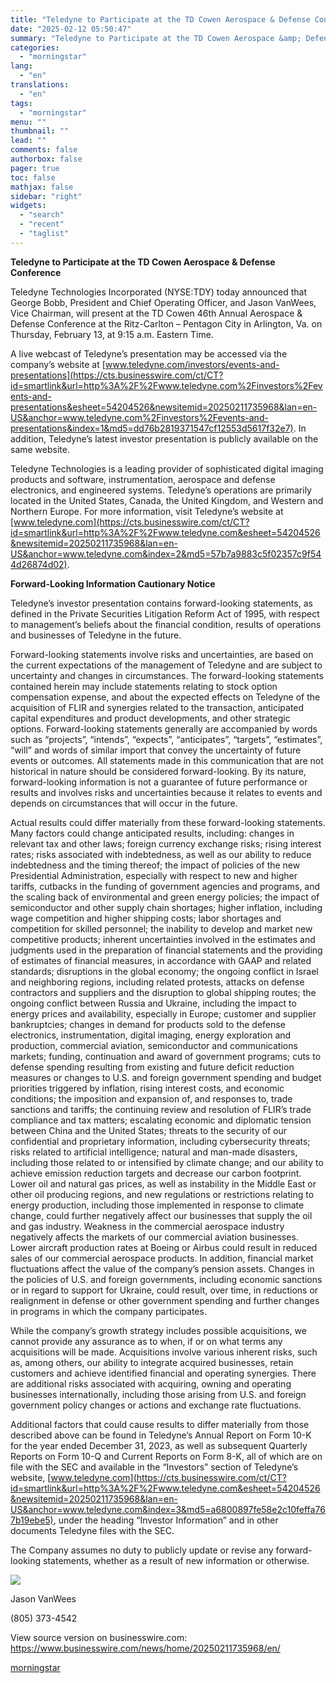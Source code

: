 ```yaml
---
title: "Teledyne to Participate at the TD Cowen Aerospace & Defense Conference"
date: "2025-02-12 05:50:47"
summary: "Teledyne to Participate at the TD Cowen Aerospace &amp; Defense Conference Teledyne Technologies Incorporated (NYSE:TDY) today announced that George Bobb, President and Chief Operating Officer, and Jason VanWees, Vice Chairman, will present at the TD Cowen 46th Annual Aerospace &amp; Defense Conference at the Ritz-Carlton – Pentagon City in Arlington,..."
categories:
  - "morningstar"
lang:
  - "en"
translations:
  - "en"
tags:
  - "morningstar"
menu: ""
thumbnail: ""
lead: ""
comments: false
authorbox: false
pager: true
toc: false
mathjax: false
sidebar: "right"
widgets:
  - "search"
  - "recent"
  - "taglist"
---
```


**Teledyne to Participate at the TD Cowen Aerospace & Defense Conference**

Teledyne Technologies Incorporated (NYSE:TDY) today announced that George Bobb, President and Chief Operating Officer, and Jason VanWees, Vice Chairman, will present at the TD Cowen 46th Annual Aerospace & Defense Conference at the Ritz-Carlton – Pentagon City in Arlington, Va. on Thursday, February 13, at 9:15 a.m. Eastern Time.

A live webcast of Teledyne’s presentation may be accessed via the company’s website at [www.teledyne.com/investors/events-and-presentations](https://cts.businesswire.com/ct/CT?id=smartlink&url=http%3A%2F%2Fwww.teledyne.com%2Finvestors%2Fevents-and-presentations&esheet=54204526&newsitemid=20250211735968&lan=en-US&anchor=www.teledyne.com%2Finvestors%2Fevents-and-presentations&index=1&md5=dd76b2819371547cf12553d5617f32e7). In addition, Teledyne’s latest investor presentation is publicly available on the same website.

Teledyne Technologies is a leading provider of sophisticated digital imaging products and software, instrumentation, aerospace and defense electronics, and engineered systems. Teledyne’s operations are primarily located in the United States, Canada, the United Kingdom, and Western and Northern Europe. For more information, visit Teledyne’s website at [www.teledyne.com](https://cts.businesswire.com/ct/CT?id=smartlink&url=http%3A%2F%2Fwww.teledyne.com&esheet=54204526&newsitemid=20250211735968&lan=en-US&anchor=www.teledyne.com&index=2&md5=57b7a9883c5f02357c9f544d26874d02).

**Forward-Looking Information Cautionary Notice**

Teledyne’s investor presentation contains forward-looking statements, as defined in the Private Securities Litigation Reform Act of 1995, with respect to management’s beliefs about the financial condition, results of operations and businesses of Teledyne in the future.

Forward-looking statements involve risks and uncertainties, are based on the current expectations of the management of Teledyne and are subject to uncertainty and changes in circumstances. The forward-looking statements contained herein may include statements relating to stock option compensation expense, and about the expected effects on Teledyne of the acquisition of FLIR and synergies related to the transaction, anticipated capital expenditures and product developments, and other strategic options. Forward-looking statements generally are accompanied by words such as “projects”, “intends”, “expects”, “anticipates”, “targets”, “estimates”, “will” and words of similar import that convey the uncertainty of future events or outcomes. All statements made in this communication that are not historical in nature should be considered forward-looking. By its nature, forward-looking information is not a guarantee of future performance or results and involves risks and uncertainties because it relates to events and depends on circumstances that will occur in the future.

Actual results could differ materially from these forward-looking statements. Many factors could change anticipated results, including: changes in relevant tax and other laws; foreign currency exchange risks; rising interest rates; risks associated with indebtedness, as well as our ability to reduce indebtedness and the timing thereof; the impact of policies of the new Presidential Administration, especially with respect to new and higher tariffs, cutbacks in the funding of government agencies and programs, and the scaling back of environmental and green energy policies; the impact of semiconductor and other supply chain shortages; higher inflation, including wage competition and higher shipping costs; labor shortages and competition for skilled personnel; the inability to develop and market new competitive products; inherent uncertainties involved in the estimates and judgments used in the preparation of financial statements and the providing of estimates of financial measures, in accordance with GAAP and related standards; disruptions in the global economy; the ongoing conflict in Israel and neighboring regions, including related protests, attacks on defense contractors and suppliers and the disruption to global shipping routes; the ongoing conflict between Russia and Ukraine, including the impact to energy prices and availability, especially in Europe; customer and supplier bankruptcies; changes in demand for products sold to the defense electronics, instrumentation, digital imaging, energy exploration and production, commercial aviation, semiconductor and communications markets; funding, continuation and award of government programs; cuts to defense spending resulting from existing and future deficit reduction measures or changes to U.S. and foreign government spending and budget priorities triggered by inflation, rising interest costs, and economic conditions; the imposition and expansion of, and responses to, trade sanctions and tariffs; the continuing review and resolution of FLIR’s trade compliance and tax matters; escalating economic and diplomatic tension between China and the United States; threats to the security of our confidential and proprietary information, including cybersecurity threats; risks related to artificial intelligence; natural and man-made disasters, including those related to or intensified by climate change; and our ability to achieve emission reduction targets and decrease our carbon footprint. Lower oil and natural gas prices, as well as instability in the Middle East or other oil producing regions, and new regulations or restrictions relating to energy production, including those implemented in response to climate change, could further negatively affect our businesses that supply the oil and gas industry. Weakness in the commercial aerospace industry negatively affects the markets of our commercial aviation businesses. Lower aircraft production rates at Boeing or Airbus could result in reduced sales of our commercial aerospace products. In addition, financial market fluctuations affect the value of the company’s pension assets. Changes in the policies of U.S. and foreign governments, including economic sanctions or in regard to support for Ukraine, could result, over time, in reductions or realignment in defense or other government spending and further changes in programs in which the company participates.

While the company’s growth strategy includes possible acquisitions, we cannot provide any assurance as to when, if or on what terms any acquisitions will be made. Acquisitions involve various inherent risks, such as, among others, our ability to integrate acquired businesses, retain customers and achieve identified financial and operating synergies. There are additional risks associated with acquiring, owning and operating businesses internationally, including those arising from U.S. and foreign government policy changes or actions and exchange rate fluctuations.

Additional factors that could cause results to differ materially from those described above can be found in Teledyne’s Annual Report on Form 10-K for the year ended December 31, 2023, as well as subsequent Quarterly Reports on Form 10-Q and Current Reports on Form 8-K, all of which are on file with the SEC and available in the “Investors” section of Teledyne’s website, [www.teledyne.com](https://cts.businesswire.com/ct/CT?id=smartlink&url=http%3A%2F%2Fwww.teledyne.com&esheet=54204526&newsitemid=20250211735968&lan=en-US&anchor=www.teledyne.com&index=3&md5=a6800897fe58e2c10feffa767b19ebe5), under the heading “Investor Information” and in other documents Teledyne files with the SEC.

The Company assumes no duty to publicly update or revise any forward-looking statements, whether as a result of new information or otherwise.

 ![](https://cts.businesswire.com/ct/CT?id=bwnews&sty=20250211735968r1&sid=mstr3&distro=nx&lang=en)

Jason VanWees
  
(805) 373-4542

View source version on businesswire.com: <https://www.businesswire.com/news/home/20250211735968/en/>

[morningstar](https://www.morningstar.com/news/business-wire/20250211735968/teledyne-to-participate-at-the-td-cowen-aerospace-defense-conference)
